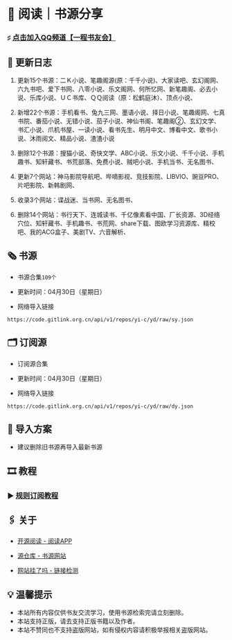 #  📖 阅读｜书源分享

###  ♯ [点击加入QQ频道【一程书友会】](https://qun.qq.com/qqweb/qunpro/share?_wv=3&_wwv=128&appChannel=share&inviteCode=1W5a7r2&businessType=9&from=246610&biz=ka)

##  📢 更新日志
                         
1. 更新15个书源：二Ｋ小说、笔趣阁源(原：千千小说)、大家读吧、玄幻阁网、六九书吧、爱下书网、八零小说、乐文阁网、何所忆网、新笔趣阁、必去小说、乐库小说、ＵＣ书库、ＱＱ阅读（原：松鹤庭沐）、顶点小说、
2. 新增22个书源：手机看书、兔九三网、墨语小说、择日小说、笔趣阁网、七真书院、番茄小说、无错小说、茄子小说、神仙书阁、笔趣阁②、玄幻文学、书汇小说、爪机书屋、一读小说、看书先生、明月中文、博看中文、歌书小说、沐雨阅文、精品小说、渣渣小说
3. 删除12个书源：搜猫小说、奇快文学、ABC小说、乐文小说、千千小说、手机趣书、知轩藏书、书荒部落、免费小说、贼吧小说、手机当书、无名图书、
                         
1. 更新7个网站：神马影院导航吧、哔嘀影视、竞技影院、LIBVIO、豌豆PRO、片吧影院、新韩剧网、
2. 收录3个网站：谍战迷、当书网、无名图书、
3. 删除14个网站：书行天下、连城读书、千亿像素看中国、厂长资源、3D经络穴位、知轩藏书、手机趣书、书荒网、share下载、图欧学习资源库、精校吧、我的ACG盒子、美剧TV、六音解析、

##  🗞️ 书源

- 书源合集`109个`

- 更新时间：04月30日（星期日）

- 网络导入链接

```
https://code.gitlink.org.cn/api/v1/repos/yi-c/yd/raw/sy.json
```

##  🗂️ 订阅源

- 订阅源合集

- 更新时间：04月30日（星期日）

- 网络导入链接

```
https://code.gitlink.org.cn/api/v1/repos/yi-c/yd/raw/dy.json
```

##  💠 导入方案

- 建议删除旧书源再导入最新书源

##  🎞️ 教程

###  ▶️ [规则订阅教程](https://b23.tv/PQosCT0)

##  🖇️ 关于

- [开源阅读 - 阅读APP](https://www.coolapk.com/apk/io.legado.app.release)

- [源仓库 - 书源网站](http://www.yckceo.com/)

- [网站挂了吗 - 链接检测](https://gualemang.com/)

##  💡 温馨提示

- 本站所有内容仅供书友交流学习，使用书源检索完请立刻删除。
- 本站支持正版，请去支持正版书籍以及作者。
- 本站不赞同也不支持盗版网站，如有侵权内容请积极举报相关盗版网站。